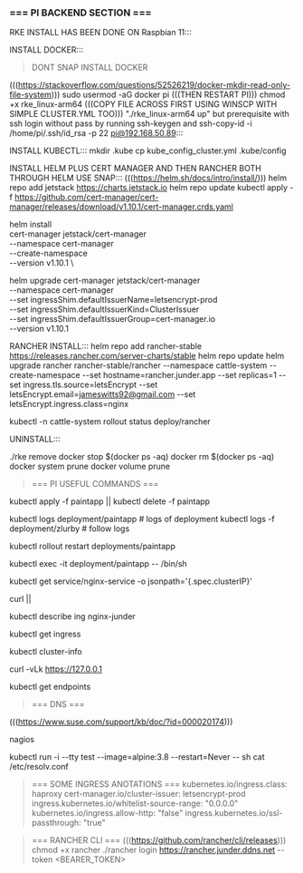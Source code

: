 ### === PI BACKEND SECTION === 

RKE INSTALL HAS BEEN DONE ON Raspbian 11:::

INSTALL DOCKER::: 

> DONT SNAP INSTALL DOCKER 

(((https://stackoverflow.com/questions/52526219/docker-mkdir-read-only-file-system)))
sudo usermod -aG docker pi (((THEN RESTART PI)))
chmod +x rke_linux-arm64 (((COPY FILE ACROSS FIRST USING WINSCP WITH SIMPLE CLUSTER.YML TOO)))
"./rke_linux-arm64 up" but prerequisite with ssh login without pass by running ssh-keygen and ssh-copy-id -i /home/pi/.ssh/id_rsa -p 22 pi@192.168.50.89:::

INSTALL KUBECTL::: 
mkdir .kube
cp kube_config_cluster.yml .kube/config

INSTALL HELM PLUS CERT MANAGER AND THEN RANCHER BOTH THROUGH HELM USE SNAP::: 
(((https://helm.sh/docs/intro/install/)))
helm repo add jetstack https://charts.jetstack.io
helm repo update
kubectl apply -f https://github.com/cert-manager/cert-manager/releases/download/v1.10.1/cert-manager.crds.yaml

helm install \
  cert-manager jetstack/cert-manager \
  --namespace cert-manager \
  --create-namespace \
  --version v1.10.1 \ 

helm upgrade cert-manager jetstack/cert-manager \
  --namespace cert-manager \
  --set ingressShim.defaultIssuerName=letsencrypt-prod \
  --set ingressShim.defaultIssuerKind=ClusterIssuer \
  --set ingressShim.defaultIssuerGroup=cert-manager.io \
  --version v1.10.1

RANCHER INSTALL:::
helm repo add rancher-stable https://releases.rancher.com/server-charts/stable
helm repo update
helm upgrade rancher rancher-stable/rancher --namespace cattle-system --create-namespace --set hostname=rancher.junder.app --set replicas=1 --set ingress.tls.source=letsEncrypt --set letsEncrypt.email=jameswitts92@gmail.com --set letsEncrypt.ingress.class=nginx

kubectl -n cattle-system rollout status deploy/rancher

UNINSTALL:::

./rke remove
docker stop $(docker ps -aq)
docker rm $(docker ps -aq)
docker system prune
docker volume prune



> === PI USEFUL COMMANDS ===

kubectl apply -f paintapp || kubectl delete -f paintapp

kubectl logs deployment/paintapp # logs of deployment
kubectl logs -f deployment/zlurby # follow logs

kubectl rollout restart deployments/paintapp

kubectl exec -it deployment/paintapp -- /bin/sh

kubectl get service/nginx-service -o jsonpath='{.spec.clusterIP}'

curl <clusterip>||<ingressip>

kubectl describe ing nginx-junder

kubectl get ingress

kubectl cluster-info

curl -vLk https://127.0.0.1

kubectl get endpoints

>=== DNS === 

(((https://www.suse.com/support/kb/doc/?id=000020174)))

nagios 

kubectl run -i --tty test --image=alpine:3.8 --restart=Never -- sh
cat /etc/resolv.conf

>=== SOME INGRESS ANOTATIONS ===
kubernetes.io/ingress.class: haproxy
cert-manager.io/cluster-issuer: letsencrypt-prod
ingress.kubernetes.io/whitelist-source-range: "0.0.0.0"
kubernetes.io/ingress.allow-http: "false"
ingress.kubernetes.io/ssl-passthrough: "true"

>=== RANCHER CLI ===
(((https://github.com/rancher/cli/releases)))
chmod +x rancher
./rancher login https://rancher.junder.ddns.net --token <BEARER_TOKEN>
